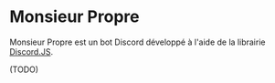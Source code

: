 # Monsieur Propre

Monsieur Propre est un bot Discord développé à l'aide de la librairie [Discord.JS](https://discord.js.org). 

(TODO)